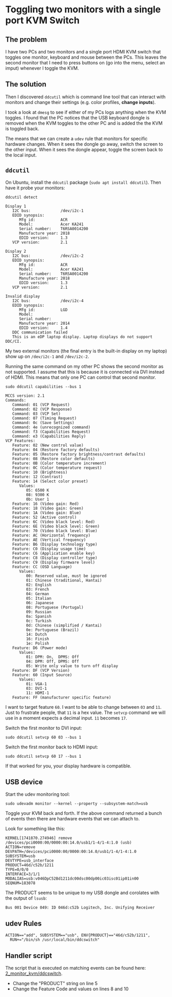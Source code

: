 # Toggling two monitors with a single port KVM Switch
## The problem
I have two PCs and two monitors and a single port HDMI KVM switch that toggles
one monitor, keyboard and mouse between the PCs.  This leaves the second
monitor that I need to press buttons on (go into the menu, select an imput)
whenever I toggle the KVM.

## The solution
Then I discovered `ddcutil` which is command line tool that can interact with
monitors and change their settings (e.g. color profiles, **change inputs**).

I took a look at `dmesg` to see if either of my PCs logs anything when the KVM
toggles.  I found that the PC notices that the USB keyboard dongle is removed
when the KVM toggles to the other PC and is added the the KVM is toggled back.

The means that we can create a `udev` rule that monitors for specific hardware
changes.  When it sees the dongle go away, switch the screen to the other
input.  When it sees the dongle appear, toggle the screen back to the local
input.

## `ddcutil`
On Ubuntu, install the `ddcutil` package (`sudo apt install ddcutil`).  Then
have it probe your monitors:
```
ddcutil detect
```
```
Display 1
   I2C bus:             /dev/i2c-1
   EDID synopsis:
      Mfg id:           ACR
      Model:            Acer KA241
      Serial number:    T6RSA0014200
      Manufacture year: 2018
      EDID version:     1.3
   VCP version:         2.1

Display 2
   I2C bus:             /dev/i2c-2
   EDID synopsis:
      Mfg id:           ACR
      Model:            Acer KA241
      Serial number:    T6RSA0014200
      Manufacture year: 2018
      EDID version:     1.3
   VCP version:         2.1

Invalid display
   I2C bus:             /dev/i2c-4
   EDID synopsis:
      Mfg id:           LGD
      Model:            
      Serial number:    
      Manufacture year: 2014
      EDID version:     1.4
   DDC communication failed
   This is an eDP laptop display. Laptop displays do not support DDC/CI.
```
My two external monitors (the final entry is the built-in display on my laptop)
show up on `/dev/i2c-1` and `/dev/i2c-2`.

Running the same command on my other PC shows the second monitor as not
supported.  I assume that this is because it is connected via DVI instead of 
HDMI.  This means that only one PC can control that second monitor.

```
sudo ddcutil capabilities --bus 1
```
```
MCCS version: 2.1
Commands:
   Command: 01 (VCP Request)
   Command: 02 (VCP Response)
   Command: 03 (VCP Set)
   Command: 07 (Timing Request)
   Command: 0c (Save Settings)
   Command: 4e (unrecognized command)
   Command: f3 (Capabilities Request)
   Command: e3 (Capabilities Reply)
VCP Features:
   Feature: 02 (New control value)
   Feature: 04 (Restore factory defaults)
   Feature: 05 (Restore factory brightness/contrast defaults)
   Feature: 08 (Restore color defaults)
   Feature: 0B (Color temperature increment)
   Feature: 0C (Color temperature request)
   Feature: 10 (Brightness)
   Feature: 12 (Contrast)
   Feature: 14 (Select color preset)
      Values:
         05: 6500 K
         08: 9300 K
         0b: User 1
   Feature: 16 (Video gain: Red)
   Feature: 18 (Video gain: Green)
   Feature: 1A (Video gain: Blue)
   Feature: 52 (Active control)
   Feature: 6C (Video black level: Red)
   Feature: 6E (Video black level: Green)
   Feature: 70 (Video black level: Blue)
   Feature: AC (Horizontal frequency)
   Feature: AE (Vertical frequency)
   Feature: B6 (Display technology type)
   Feature: C0 (Display usage time)
   Feature: C6 (Application enable key)
   Feature: C8 (Display controller type)
   Feature: C9 (Display firmware level)
   Feature: CC (OSD Language)
      Values:
         00: Reserved value, must be ignored
         01: Chinese (traditional, Hantai)
         02: English
         03: French
         04: German
         05: Italian
         06: Japanese
         08: Portuguese (Portugal)
         09: Russian
         0a: Spanish
         0c: Turkish
         0d: Chinese (simplified / Kantai)
         0e: Portuguese (Brazil)
         14: Dutch
         16: Finish
         1e: Polish
   Feature: D6 (Power mode)
      Values:
         01: DPM: On,  DPMS: Off
         04: DPM: Off, DPMS: Off
         05: Write only value to turn off display
   Feature: DF (VCP Version)
   Feature: 60 (Input Source)
      Values:
         01: VGA-1
         03: DVI-1
         11: HDMI-1
   Feature: FF (manufacturer specific feature)
```

I want to target feature `60`.  I want to be able to change between `03` and
`11`.  Just to frustrate people, that `11` is a hex value.  The `setvcp`
command we will use in a moment expects a decimal input.  `11` becomes `17`.

Switch the first monitor to DVI input:
```
sudo ddcutil setvcp 60 03 --bus 1
```

Switch the first monitor back to HDMI input:
```
sudo ddcutil setvcp 60 17 --bus 1
```

If that worked for you, your display hardware is compatible.

## USB device
Start the udev monitoring tool:
```
sudo udevadm monitor --kernel --property --subsystem-match=usb
```

Toggle your KVM back and forth.  If the above command returned a bunch of
events then there are hardware events that we can attach to.

Look for something like this:
```
KERNEL[1741870.274946] remove   /devices/pci0000:00/0000:00:14.0/usb1/1-4/1-4:1.0 (usb)
ACTION=remove
DEVPATH=/devices/pci0000:00/0000:00:14.0/usb1/1-4/1-4:1.0
SUBSYSTEM=usb
DEVTYPE=usb_interface
PRODUCT=46d/c52b/1211
TYPE=0/0/0
INTERFACE=3/1/1
MODALIAS=usb:v046DpC52Bd1211dc00dsc00dp00ic03isc01ip01in00
SEQNUM=183078
```
The PRODUCT seems to be unique to my USB dongle and corolates with the output
of `lsusb`:
```
Bus 001 Device 049: ID 046d:c52b Logitech, Inc. Unifying Receiver
```

## udev Rules
```
ACTION=="add", SUBSYSTEM=="usb", ENV{PRODUCT}=="46d/c52b/1211",
  RUN+="/bin/sh /usr/local/bin/ddcswitch"
```

## Handler script
The script that is executed on matching events can be found here:
[2_monitor_kvm/ddcswitch](ddcswitch).

* Change the "PRODUCT" string on line 5
* Change the Feature Code and values on lines 8 and 10
